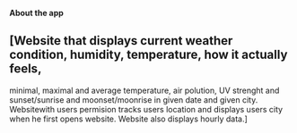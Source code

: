 **About the app** <br>
## [Website that displays current weather condition, humidity, temperature, how it actually feels,
minimal, maximal and average temperature, air polution, UV strenght and sunset/sunrise and moonset/moonrise
in given date and given city. Websitewith users permision tracks users location and displays
users city when he first opens website. Website also displays hourly data.]

